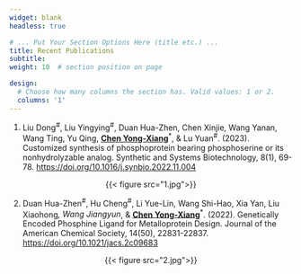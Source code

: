 ```yaml
---
widget: blank
headless: true

# ... Put Your Section Options Here (title etc.) ...
title: Recent Publications
subtitle:
weight: 10  # section position on page

design:
  # Choose how many columns the section has. Valid values: 1 or 2.
  columns: '1'
---
```

1.	Liu Dong<sup>#</sup>, Liu Yingying<sup>#</sup>, Duan Hua-Zhen, Chen Xinjie, Wang Yanan, Wang Ting, Yu Qing, __<u>Chen Yong-Xiang</u>__<sup>*</sup>, & Lu Yuan<sup>#</sup>. (2023). Customized synthesis of phosphoprotein bearing phosphoserine or its nonhydrolyzable analog. Synthetic and Systems Biotechnology, 8(1), 69-78. 
  https://doi.org/10.1016/j.synbio.2022.11.004 
<center>{{< figure src="1.jpg">}}</center>

2.	Duan Hua-Zhen<sup>#</sup>, Hu Cheng<sup>#</sup>, Li Yue-Lin, Wang Shi-Hao, Xia Yan, Liu Xiaohong<sup>*</sup>, Wang Jiangyun<sup>*</sup>, & __<u>Chen Yong-Xiang</u>__<sup>*</sup>. (2022). Genetically Encoded Phosphine Ligand for Metalloprotein Design. Journal of the American Chemical Society, 14(50), 22831-22837. 
  https://doi.org/10.1021/jacs.2c09683
<center>{{< figure src="2.jpg">}}</center>